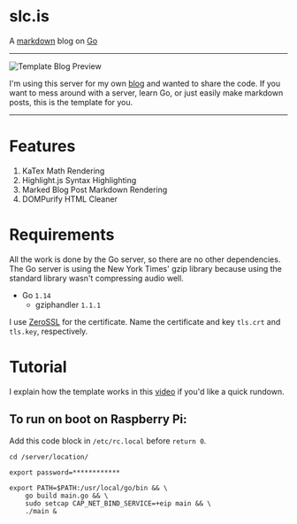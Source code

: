 # slc.is

A [markdown](https://guides.github.com/features/mastering-markdown/#GitHub-flavored-markdown) blog on [Go](https://github.com/splch/slc.is/blob/main/main.go)

* * *

![Template Blog Preview](https://storage.googleapis.com/replit/images/1631650064891_b45a150cd76c08fef39303cbcf6087ad.png)

I'm using this server for my own [blog](https://slc.is) and wanted to share the code. If you want to mess around with a server, learn Go, or just easily make markdown posts, this is the template for you.

* * *

# Features

1.  KaTex Math Rendering
2.  Highlight.js Syntax Highlighting
3.  Marked Blog Post Markdown Rendering
4.  DOMPurify HTML Cleaner

# Requirements

All the work is done by the Go server, so there are no other dependencies. The Go server is using the New York Times' gzip library because using the standard library wasn't compressing audio well.

-   Go `1.14`
    -   gziphandler `1.1.1`

I use [ZeroSSL](https://app.zerossl.com/) for the certificate. Name the certificate and key `tls.crt` and `tls.key`, respectively.

# Tutorial

I explain how the template works in this [video](https://youtu.be/3qFqnuqIcm8) if you'd like a quick rundown.

## To run on boot on Raspberry Pi:

Add this code block in `/etc/rc.local` before `return 0`.

```shell
cd /server/location/

export password=************

export PATH=$PATH:/usr/local/go/bin && \
    go build main.go && \
    sudo setcap CAP_NET_BIND_SERVICE=+eip main && \
    ./main &
```
